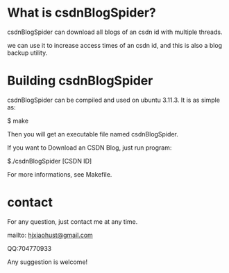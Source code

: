 # What is csdnBlogSpider?
csdnBlogSpider can download all blogs of an csdn id with multiple threads. 

we can use it to increase access times of an csdn id, and this is also a blog backup utility.
# Building csdnBlogSpider
csdnBlogSpider can be compiled and used on ubuntu 3.11.3. It is as simple as:

$ make

Then you will get an executable file named csdnBlogSpider. 

If you want to Download an CSDN Blog, just run program:

$./csdnBlogSpider [CSDN ID]

For more informations, see Makefile.
# contact
For any question, just contact me at any time. 

mailto: hjxiaohust@gmail.com

QQ:704770933

Any suggestion is welcome!
